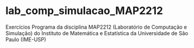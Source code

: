 # lab_comp_simulacao_MAP2212
Exercícios Programa da disciplina MAP2212 (Laboratório de Computação e Simulação) do Instituto de Matemática e Estatística da Universidade de São Paulo (IME-USP)
